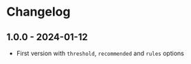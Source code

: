 # Changelog

## 1.0.0 - 2024-01-12

- First version with `threshold`, `recommended` and `rules` options
